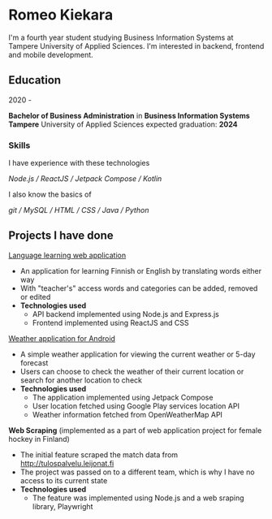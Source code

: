 # Romeo Kiekara

I'm a fourth year student studying Business Information Systems at Tampere University of Applied Sciences.
I'm interested in backend, frontend and mobile development.

## Education

2020 -

__Bachelor of Business Administration__ in __Business Information Systems__
__Tampere__ University of Applied Sciences
expected graduation: __2024__

### Skills

I have experience with these technologies

*Node.js  /  ReactJS  /  Jetpack Compose  /  Kotlin*

I also know the basics of

*git  /  MySQL  /  HTML  /  CSS  /  Java  /  Python*

## Projects I have done

[Language learning web application](https://github.com/Kiekara/fullstack-project)
- An application for learning Finnish or English by translating words either way
- With "teacher's" access words and categories can be added, removed or edited
- __Technologies used__
  - API backend implemented using Node.js and Express.js
  - Frontend implemented using ReactJS and CSS

[Weather application for Android](https://github.com/Kiekara/weather-app)
- A simple weather application for viewing the current weather or 5-day forecast
- Users can choose to check the weather of their current location or search for another location to check
- __Technologies used__
  - The application implemented using Jetpack Compose
  - User location fetched using Google Play services location API
  - Weather information fetched from OpenWeatherMap API

__Web Scraping__ (implemented as a part of web application project for female hockey in Finland)
- The initial feature scraped the match data from http://tulospalvelu.leijonat.fi
- The project was passed on to a different team, which is why I have no access to its current state
- __Technologies used__
  - The feature was implemented using Node.js and a web sraping library, Playwright
